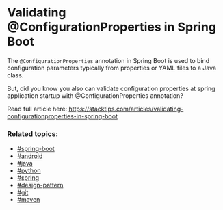 # Validating @ConfigurationProperties in Spring Boot

The `@ConfigurationProperties` annotation in Spring Boot is used to bind configuration parameters typically from properties or YAML files to a Java class.

But, did you know you also can validate configuration properties at spring application startup with @ConfigurationProperties annotation?

Read full article here: https://stacktips.com/articles/validating-configurationproperties-in-spring-boot

### Related topics:

* [#spring-boot](https://stacktips.com/topics/spring-boot)
* [#android](https://stacktips.com/topics/android)
* [#java](https://stacktips.com/topics/java)
* [#python](https://stacktips.com/topics/python)
* [#spring](https://stacktips.com/topics/spring)
* [#design-pattern](https://stacktips.com/topics/design-pattern)
* [#git](https://stacktips.com/topics/git)
* [#maven](https://stacktips.com/topics/maven)
